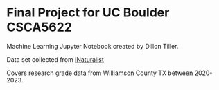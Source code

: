 # Final Project for UC Boulder CSCA5622
Machine Learning Jupyter Notebook created by Dillon Tiller.

Data set collected from [iNaturalist](inaturalist.com)

Covers research grade data from Williamson County TX between 2020-2023.